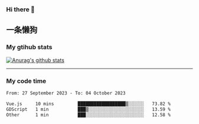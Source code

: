 ### Hi there 👋

## 一条懒狗
<!--
**kiss-me-quickly/kiss-me-quickly** is a ✨ _special_ ✨ repository because its `README.md` (this file) appears on your GitHub profile.

Here are some ideas to get you started:

- 🔭 I’m currently working on ...
- 🌱 I’m currently learning ...
- 👯 I’m looking to collaborate on ...
- 🤔 I’m looking for help with ...
- 💬 Ask me about ...
- 📫 How to reach me: ...
- 😄 Pronouns: ...
- ⚡ Fun fact: ...
-->


### My gtihub stats

[![Anurag's github stats](https://github-readme-stats.vercel.app/api?username=kiss-me-quickly)](https://github.com/anuraghazra/github-readme-stats)

***

### My code time

<!--START_SECTION:waka-->

```txt
From: 27 September 2023 - To: 04 October 2023

Vue.js     10 mins         ██████████████████▒░░░░░░   73.82 %
GDScript   1 min           ███▒░░░░░░░░░░░░░░░░░░░░░   13.59 %
Other      1 min           ███░░░░░░░░░░░░░░░░░░░░░░   12.58 %
```

<!--END_SECTION:waka-->
